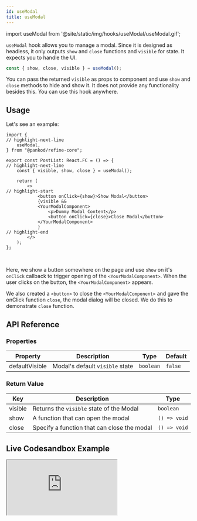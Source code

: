 ```yaml
---
id: useModal
title: useModal
---
```


import useModal from '@site/static/img/hooks/useModal/useModal.gif';

`useModal` hook allows you to manage a modal. Since it is designed as headless, it only outputs `show` and `close` functions and `visible` for state. It expects you to handle the UI.

```ts
const { show, close, visible } = useModal();
```

You can pass the returned `visible` as props to component and use `show` and `close` methods to hide and show it. It does not provide any functionality besides this. You can use this hook anywhere.

## Usage

Let's see an example:

```tsx  title="src/pages/posts/list.tsx"
import {
// highlight-next-line
    useModal,
} from "@pankod/refine-core";

export const PostList: React.FC = () => {
// highlight-next-line
    const { visible, show, close } = useModal();

    return (
        <>
// highlight-start
            <button onClick={show}>Show Modal</button>
            {visible && 
            <YourModalComponent>
                <p>Dummy Modal Content</p>
                <button onClick={close}>Close Modal</button>
            </YourModalComponent>
            }
// highlight-end
        </>
    );
};
```

<br />

Here, we show a button somewhere on the page and use `show` on it's `onClick` callback to trigger opening of the `<YourModalComponent>`. When the user clicks on the button, the `<YourModalComponent>` appears.

We also created a `<button>` to close the `<YourModalComponent>` and gave the onClick function `close`, the modal dialog will be closed. We do this to demonstrate `close` function.

## API Reference

### Properties

| Property       | Description                     | Type      | Default |
| -------------- | ------------------------------- | --------- | ------- |
| defaultVisible | Modal's default `visible` state | `boolean` | `false` |


### Return Value

| Key     | Description                                 | Type         |
| ------- | ------------------------------------------- | ------------ |
| visible | Returns the `visible` state of the Modal    | `boolean`    |
| show    | A function that can open the modal          | `() => void` |
| close   | Specify a function that can close the modal | `() => void` |

## Live Codesandbox Example

<iframe src="https://codesandbox.io/embed/refine-core-use-modal-rq1hh?autoresize=1&fontsize=14&theme=dark&view=preview"
    style={{width: "100%", height:"80vh", border: "0px", borderRadius: "8px", overflow:"hidden"}}
    title="refine-use-modal-example"
    allow="accelerometer; ambient-light-sensor; camera; encrypted-media; geolocation; gyroscope; hid; microphone; midi; payment; usb; vr; xr-spatial-tracking"
    sandbox="allow-forms allow-modals allow-popups allow-presentation allow-same-origin allow-scripts"
></iframe>

[Modal]: https://ant.design/components/modal/#API